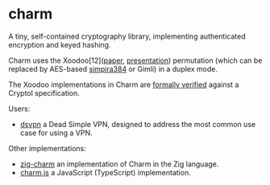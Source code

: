 # charm

A tiny, self-contained cryptography library, implementing authenticated
encryption and keyed hashing.

Charm uses the Xoodoo[12]([paper](https://tosc.iacr.org/index.php/ToSC/article/view/7359/6529),
[presentation](https://permutationbasedcrypto.org/2018/slides/Gilles_Van_Assche.pdf))
permutation (which can be replaced by AES-based [simpira384](https://github.com/jedisct1/simpira384)
or Gimli) in a duplex mode.

The Xoodoo implementations in Charm are [formally verified](https://github.com/jedisct1/charm/tree/master/verify) against a Cryptol specification.

Users:

- [dsvpn](https://github.com/jedisct1/dsvpn) a Dead Simple VPN, designed to address the most common use case for using a VPN.

Other implementations:

- [zig-charm](https://github.com/jedisct1/zig-charm) an implementation of Charm in the Zig language.
- [charm.js](https://github.com/jedisct1/charm.js) a JavaScript (TypeScript) implementation.
